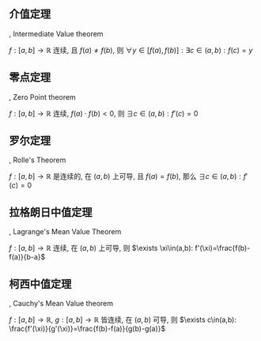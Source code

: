 

## 介值定理

, Intermediate Value theorem

$f:[a,b]\to\mathbb{R}$  连续, 且 $f(a)\neq f(b)$, 则 $\forall y\in[f(a),f(b)]: \exists c\in(a,b): f(c)=y$

## 零点定理

, Zero Point theorem

$f:[a,b]\to \mathbb{R}$ 连续, $f(a)\cdot f(b)<0$, 则 $\exists c\in(a,b): f'(c)=0$

## 罗尔定理

, Rolle's Theorem

$f:[a,b]\to\mathbb{R}$ 是连续的, 在 $(a,b)$ 上可导, 且 $f(a)=f(b)$, 那么 $\exists c\in(a,b):f'(c)=0$

## 拉格朗日中值定理

, Lagrange's Mean Value Theorem

$f:[a,b]\to\mathbb{R}$ 连续, 在 $(a,b)$ 上可导, 则 $\exists \xi\in(a,b): f'(\xi)=\frac{f(b)-f(a)}{b-a}$

## 柯西中值定理

, Cauchy's Mean Value theorem

$f:[a,b]\to \mathbb{R}$, $g:[a,b]\to\mathbb{R}$ 皆连续, 在 $(a,b)$ 可导, 则 $\exists c\in(a,b): \frac{f'(\xi)}{g'(\xi)}=\frac{f(b)-f(a)}{g(b)-g(a)}$

